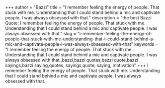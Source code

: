 +++
author = "Bazzi"
title = "I remember feeling the energy of people. That stuck with me. Understanding that I could stand behind a mic and captivate people. I was always obsessed with that."
description = "the best Bazzi Quote: I remember feeling the energy of people. That stuck with me. Understanding that I could stand behind a mic and captivate people. I was always obsessed with that."
slug = "i-remember-feeling-the-energy-of-people-that-stuck-with-me-understanding-that-i-could-stand-behind-a-mic-and-captivate-people-i-was-always-obsessed-with-that"
keywords = "I remember feeling the energy of people. That stuck with me. Understanding that I could stand behind a mic and captivate people. I was always obsessed with that.,bazzi,bazzi quotes,bazzi quote,bazzi sayings,bazzi saying,quotes, sayings,quote, saying, motivation"
+++
I remember feeling the energy of people. That stuck with me. Understanding that I could stand behind a mic and captivate people. I was always obsessed with that.
